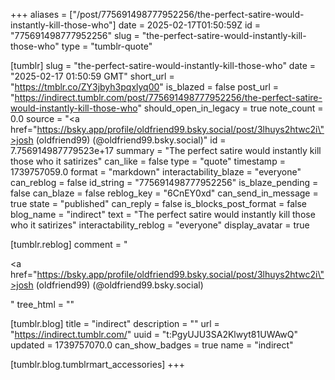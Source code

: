 +++
aliases = ["/post/775691498777952256/the-perfect-satire-would-instantly-kill-those-who"]
date = 2025-02-17T01:50:59Z
id = "775691498777952256"
slug = "the-perfect-satire-would-instantly-kill-those-who"
type = "tumblr-quote"

[tumblr]
slug = "the-perfect-satire-would-instantly-kill-those-who"
date = "2025-02-17 01:50:59 GMT"
short_url = "https://tmblr.co/ZY3jbyh3pqxlyq00"
is_blazed = false
post_url = "https://indirect.tumblr.com/post/775691498777952256/the-perfect-satire-would-instantly-kill-those-who"
should_open_in_legacy = true
note_count = 0.0
source = "<a href=\"https://bsky.app/profile/oldfriend99.bsky.social/post/3lhuys2htwc2i\">josh (oldfriend99) (@oldfriend99.bsky.social)</a>"
id = 7.756914987779523e+17
summary = "The perfect satire would instantly kill those who it satirizes"
can_like = false
type = "quote"
timestamp = 1739757059.0
format = "markdown"
interactability_blaze = "everyone"
can_reblog = false
id_string = "775691498777952256"
is_blaze_pending = false
can_blaze = false
reblog_key = "6CnEY0xd"
can_send_in_message = true
state = "published"
can_reply = false
is_blocks_post_format = false
blog_name = "indirect"
text = "The perfect satire would instantly kill those who it satirizes"
interactability_reblog = "everyone"
display_avatar = true

[tumblr.reblog]
comment = "<p><a href=\"https://bsky.app/profile/oldfriend99.bsky.social/post/3lhuys2htwc2i\">josh (oldfriend99) (@oldfriend99.bsky.social)</a></p>"
tree_html = ""

[tumblr.blog]
title = "indirect"
description = ""
url = "https://indirect.tumblr.com/"
uuid = "t:PgyUJU3SA2Klwyt81UWAwQ"
updated = 1739757070.0
can_show_badges = true
name = "indirect"

[tumblr.blog.tumblrmart_accessories]
+++

